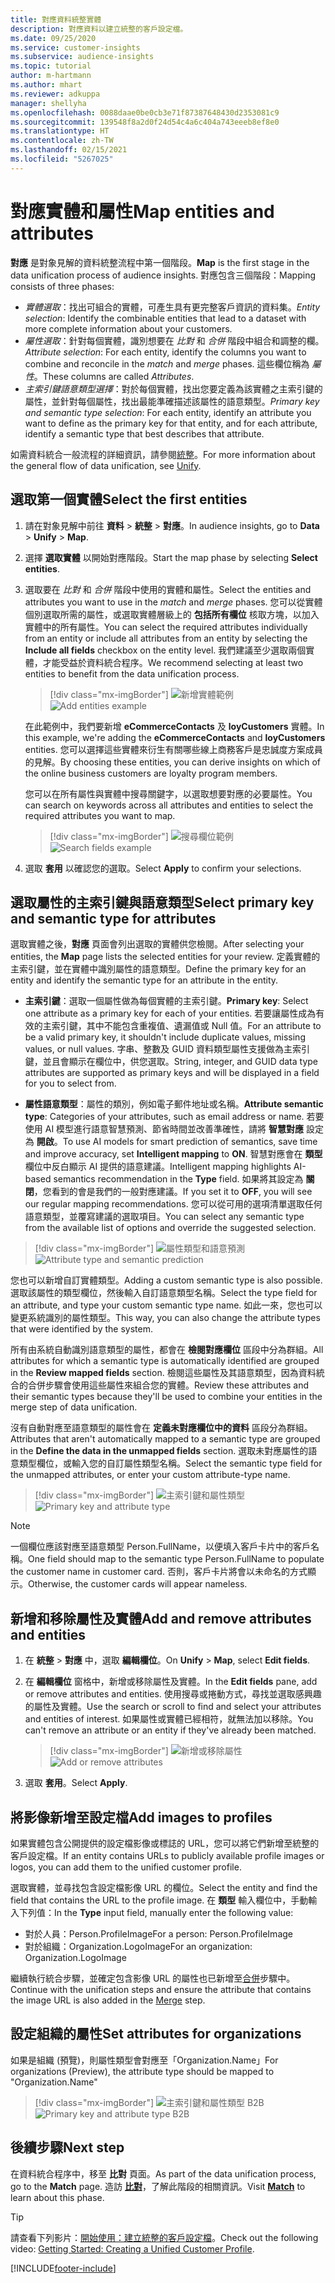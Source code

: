 ```yaml
---
title: 對應資料統整實體
description: 對應資料以建立統整的客戶設定檔。
ms.date: 09/25/2020
ms.service: customer-insights
ms.subservice: audience-insights
ms.topic: tutorial
author: m-hartmann
ms.author: mhart
ms.reviewer: adkuppa
manager: shellyha
ms.openlocfilehash: 0088daae0be0cb3e71f87387648430d2353081c9
ms.sourcegitcommit: 139548f8a2d0f24d54c4a6c404a743eeeb8ef8e0
ms.translationtype: HT
ms.contentlocale: zh-TW
ms.lasthandoff: 02/15/2021
ms.locfileid: "5267025"
---
```

# <a name="map-entities-and-attributes"></a><span data-ttu-id="d8f52-103">對應實體和屬性</span><span class="sxs-lookup"><span data-stu-id="d8f52-103">Map entities and attributes</span></span>

<span data-ttu-id="d8f52-104">**對應** 是對象見解的資料統整流程中第一個階段。</span><span class="sxs-lookup"><span data-stu-id="d8f52-104">**Map** is the first stage in the data unification process of audience insights.</span></span> <span data-ttu-id="d8f52-105">對應包含三個階段：</span><span class="sxs-lookup"><span data-stu-id="d8f52-105">Mapping consists of three phases:</span></span>

- <span data-ttu-id="d8f52-106">*實體選取*：找出可組合的實體，可產生具有更完整客戶資訊的資料集。</span><span class="sxs-lookup"><span data-stu-id="d8f52-106">*Entity selection*: Identify the combinable entities that lead to a dataset with more complete information about your customers.</span></span>
- <span data-ttu-id="d8f52-107">*屬性選取*：針對每個實體，識別想要在 *比對* 和 *合併* 階段中組合和調整的欄。</span><span class="sxs-lookup"><span data-stu-id="d8f52-107">*Attribute selection*: For each entity, identify the columns you want to combine and reconcile in the *match* and *merge* phases.</span></span> <span data-ttu-id="d8f52-108">這些欄位稱為 *屬性*。</span><span class="sxs-lookup"><span data-stu-id="d8f52-108">These columns are called *Attributes*.</span></span>
- <span data-ttu-id="d8f52-109">*主索引鍵語意類型選擇*：對於每個實體，找出您要定義為該實體之主索引鍵的屬性，並針對每個屬性，找出最能準確描述該屬性的語意類型。</span><span class="sxs-lookup"><span data-stu-id="d8f52-109">*Primary key and semantic type selection*: For each entity, identify an attribute you want to define as the primary key for that entity, and for each attribute, identify a semantic type that best describes that attribute.</span></span>

<span data-ttu-id="d8f52-110">如需資料統合一般流程的詳細資訊，請參閱[統整](data-unification.md)。</span><span class="sxs-lookup"><span data-stu-id="d8f52-110">For more information about the general flow of data unification, see [Unify](data-unification.md).</span></span>

## <a name="select-the-first-entities"></a><span data-ttu-id="d8f52-111">選取第一個實體</span><span class="sxs-lookup"><span data-stu-id="d8f52-111">Select the first entities</span></span>

1. <span data-ttu-id="d8f52-112">請在對象見解中前往 **資料**  > **統整**  > **對應**。</span><span class="sxs-lookup"><span data-stu-id="d8f52-112">In audience insights, go to **Data** > **Unify** > **Map**.</span></span>

2. <span data-ttu-id="d8f52-113">選擇 **選取實體** 以開始對應階段。</span><span class="sxs-lookup"><span data-stu-id="d8f52-113">Start the map phase by selecting **Select entities**.</span></span>

3. <span data-ttu-id="d8f52-114">選取要在 *比對* 和 *合併* 階段中使用的實體和屬性。</span><span class="sxs-lookup"><span data-stu-id="d8f52-114">Select the entities and attributes you want to use in the *match* and *merge* phases.</span></span> <span data-ttu-id="d8f52-115">您可以從實體個別選取所需的屬性，或選取實體層級上的 **包括所有欄位** 核取方塊，以加入實體中的所有屬性。</span><span class="sxs-lookup"><span data-stu-id="d8f52-115">You can select the required attributes individually from an entity or include all attributes from an entity by selecting the **Include all fields** checkbox on the entity level.</span></span> <span data-ttu-id="d8f52-116">我們建議至少選取兩個實體，才能受益於資料統合程序。</span><span class="sxs-lookup"><span data-stu-id="d8f52-116">We recommend selecting at least two entities to benefit from the data unification process.</span></span>

   > [!div class="mx-imgBorder"]
   > <span data-ttu-id="d8f52-117">![新增實體範例](media/data-manager-configure-map-add-entities-example.png "新增實體範例")</span><span class="sxs-lookup"><span data-stu-id="d8f52-117">![Add entities example](media/data-manager-configure-map-add-entities-example.png "Add entities example")</span></span>

   <span data-ttu-id="d8f52-118">在此範例中，我們要新增 **eCommerceContacts** 及 **loyCustomers** 實體。</span><span class="sxs-lookup"><span data-stu-id="d8f52-118">In this example, we're adding the **eCommerceContacts** and **loyCustomers** entities.</span></span> <span data-ttu-id="d8f52-119">您可以選擇這些實體來衍生有關哪些線上商務客戶是忠誠度方案成員的見解。</span><span class="sxs-lookup"><span data-stu-id="d8f52-119">By choosing these entities, you can derive insights on which of the online business customers are loyalty program members.</span></span>
   
   <span data-ttu-id="d8f52-120">您可以在所有屬性與實體中搜尋關鍵字，以選取想要對應的必要屬性。</span><span class="sxs-lookup"><span data-stu-id="d8f52-120">You can search on keywords across all attributes and entities to select the required attributes you want to map.</span></span>
   
     > [!div class="mx-imgBorder"]
   > <span data-ttu-id="d8f52-121">![搜尋欄位範例](media/data-manager-configure-map-search-fields-example.png "搜尋欄位範例")</span><span class="sxs-lookup"><span data-stu-id="d8f52-121">![Search fields example](media/data-manager-configure-map-search-fields-example.png "Search fields example")</span></span>

4. <span data-ttu-id="d8f52-122">選取 **套用** 以確認您的選取。</span><span class="sxs-lookup"><span data-stu-id="d8f52-122">Select **Apply** to confirm your selections.</span></span>

## <a name="select-primary-key-and-semantic-type-for-attributes"></a><span data-ttu-id="d8f52-123">選取屬性的主索引鍵與語意類型</span><span class="sxs-lookup"><span data-stu-id="d8f52-123">Select primary key and semantic type for attributes</span></span>

<span data-ttu-id="d8f52-124">選取實體之後，**對應** 頁面會列出選取的實體供您檢閱。</span><span class="sxs-lookup"><span data-stu-id="d8f52-124">After selecting your entities, the **Map** page lists the selected entities for your review.</span></span> <span data-ttu-id="d8f52-125">定義實體的主索引鍵，並在實體中識別屬性的語意類型。</span><span class="sxs-lookup"><span data-stu-id="d8f52-125">Define the primary key for an entity and identify the semantic type for an attribute in the entity.</span></span>

- <span data-ttu-id="d8f52-126">**主索引鍵**：選取一個屬性做為每個實體的主索引鍵。</span><span class="sxs-lookup"><span data-stu-id="d8f52-126">**Primary key**: Select one attribute as a primary key for each of your entities.</span></span> <span data-ttu-id="d8f52-127">若要讓屬性成為有效的主索引鍵，其中不能包含重複值、遺漏值或 Null 值。</span><span class="sxs-lookup"><span data-stu-id="d8f52-127">For an attribute to be a valid primary key, it shouldn't include duplicate values, missing values, or null values.</span></span> <span data-ttu-id="d8f52-128">字串、整數及 GUID 資料類型屬性支援做為主索引鍵，並且會顯示在欄位中，供您選取。</span><span class="sxs-lookup"><span data-stu-id="d8f52-128">String, integer, and GUID data type attributes are supported as primary keys and will be displayed in a field for you to select from.</span></span>

- <span data-ttu-id="d8f52-129">**屬性語意類型**：屬性的類別，例如電子郵件地址或名稱。</span><span class="sxs-lookup"><span data-stu-id="d8f52-129">**Attribute semantic type**: Categories of your attributes, such as email address or name.</span></span> <span data-ttu-id="d8f52-130">若要使用 AI 模型進行語意智慧預測、節省時間並改善準確性，請將 **智慧對應** 設定為 **開啟**。</span><span class="sxs-lookup"><span data-stu-id="d8f52-130">To use AI models for smart prediction of semantics, save time and improve accuracy, set **Intelligent mapping** to **ON**.</span></span> <span data-ttu-id="d8f52-131">智慧對應會在 **類型** 欄位中反白顯示 AI 提供的語意建議。</span><span class="sxs-lookup"><span data-stu-id="d8f52-131">Intelligent mapping highlights AI-based semantics recommendation in the **Type** field.</span></span> <span data-ttu-id="d8f52-132">如果將其設定為 **關閉**，您看到的會是我們的一般對應建議。</span><span class="sxs-lookup"><span data-stu-id="d8f52-132">If you set it to **OFF**, you will see our regular mapping recommendations.</span></span> <span data-ttu-id="d8f52-133">您可以從可用的選項清單選取任何語意類型，並覆寫建議的選取項目。</span><span class="sxs-lookup"><span data-stu-id="d8f52-133">You can select any semantic type from the available list of options and override the suggested selection.</span></span>

> [!div class="mx-imgBorder"]
> <span data-ttu-id="d8f52-134">![屬性類型和語意預測](media/data-manager-configure-map-add-attributes-semantic-prediction.png "屬性類型和語意預測")</span><span class="sxs-lookup"><span data-stu-id="d8f52-134">![Attribute type and semantic prediction](media/data-manager-configure-map-add-attributes-semantic-prediction.png "Attribute type and semantic prediction")</span></span>

<span data-ttu-id="d8f52-135">您也可以新增自訂實體類型。</span><span class="sxs-lookup"><span data-stu-id="d8f52-135">Adding a custom semantic type is also possible.</span></span> <span data-ttu-id="d8f52-136">選取該屬性的類型欄位，然後輸入自訂語意類型名稱。</span><span class="sxs-lookup"><span data-stu-id="d8f52-136">Select the type field for an attribute, and type your custom semantic type name.</span></span> <span data-ttu-id="d8f52-137">如此一來，您也可以變更系統識別的屬性類型。</span><span class="sxs-lookup"><span data-stu-id="d8f52-137">This way, you can also change the attribute types that were identified by the system.</span></span>

<span data-ttu-id="d8f52-138">所有由系統自動識別語意類型的屬性，都會在 **檢閱對應欄位** 區段中分為群組。</span><span class="sxs-lookup"><span data-stu-id="d8f52-138">All attributes for which a semantic type is automatically identified are grouped in the **Review mapped fields** section.</span></span> <span data-ttu-id="d8f52-139">檢閱這些屬性及其語意類型，因為資料統合的合併步驟會使用這些屬性來組合您的實體。</span><span class="sxs-lookup"><span data-stu-id="d8f52-139">Review these attributes and their semantic types because they'll be used to combine your entities in the merge step of data unification.</span></span>

<span data-ttu-id="d8f52-140">沒有自動對應至語意類型的屬性會在 **定義未對應欄位中的資料** 區段分為群組。</span><span class="sxs-lookup"><span data-stu-id="d8f52-140">Attributes that aren't automatically mapped to a semantic type are grouped in the **Define the data in the unmapped fields** section.</span></span> <span data-ttu-id="d8f52-141">選取未對應屬性的語意類型欄位，或輸入您的自訂屬性類型名稱。</span><span class="sxs-lookup"><span data-stu-id="d8f52-141">Select the semantic type field for the unmapped attributes, or enter your custom attribute-type name.</span></span>

> [!div class="mx-imgBorder"]
> <span data-ttu-id="d8f52-142">![主索引鍵和屬性類型](media/data-manager-configure-map-add-attributes.png "主索引鍵和屬性類型")</span><span class="sxs-lookup"><span data-stu-id="d8f52-142">![Primary key and attribute type](media/data-manager-configure-map-add-attributes.png "Primary key and attribute type")</span></span>

> [!NOTE]
> <span data-ttu-id="d8f52-143">一個欄位應該對應至語意類型 Person.FullName，以便填入客戶卡片中的客戶名稱。</span><span class="sxs-lookup"><span data-stu-id="d8f52-143">One field should map to the semantic type Person.FullName to populate the customer name in customer card.</span></span> <span data-ttu-id="d8f52-144">否則，客戶卡片將會以未命名的方式顯示。</span><span class="sxs-lookup"><span data-stu-id="d8f52-144">Otherwise, the customer cards will appear nameless.</span></span> 

## <a name="add-and-remove-attributes-and-entities"></a><span data-ttu-id="d8f52-145">新增和移除屬性及實體</span><span class="sxs-lookup"><span data-stu-id="d8f52-145">Add and remove attributes and entities</span></span>

1. <span data-ttu-id="d8f52-146">在 **統整** > **對應** 中，選取 **編輯欄位**。</span><span class="sxs-lookup"><span data-stu-id="d8f52-146">On **Unify** > **Map**, select **Edit fields**.</span></span>

2. <span data-ttu-id="d8f52-147">在 **編輯欄位** 窗格中，新增或移除屬性及實體。</span><span class="sxs-lookup"><span data-stu-id="d8f52-147">In the **Edit fields** pane, add or remove attributes and entities.</span></span> <span data-ttu-id="d8f52-148">使用搜尋或捲動方式，尋找並選取感興趣的屬性及實體。</span><span class="sxs-lookup"><span data-stu-id="d8f52-148">Use the search or scroll to find and select your attributes and entities of interest.</span></span> <span data-ttu-id="d8f52-149">如果屬性或實體已經相符，就無法加以移除。</span><span class="sxs-lookup"><span data-stu-id="d8f52-149">You can't remove an attribute or an entity if they've already been matched.</span></span>

   > [!div class="mx-imgBorder"]
   > <span data-ttu-id="d8f52-150">![新增或移除屬性](media/configure-data-map-edit.png "新增或移除屬性")</span><span class="sxs-lookup"><span data-stu-id="d8f52-150">![Add or remove attributes](media/configure-data-map-edit.png "Add or remove attributes")</span></span>

3. <span data-ttu-id="d8f52-151">選取 **套用**。</span><span class="sxs-lookup"><span data-stu-id="d8f52-151">Select **Apply**.</span></span>

## <a name="add-images-to-profiles"></a><span data-ttu-id="d8f52-152">將影像新增至設定檔</span><span class="sxs-lookup"><span data-stu-id="d8f52-152">Add images to profiles</span></span>

<span data-ttu-id="d8f52-153">如果實體包含公開提供的設定檔影像或標誌的 URL，您可以將它們新增至統整的客戶設定檔。</span><span class="sxs-lookup"><span data-stu-id="d8f52-153">If an entity contains URLs to publicly available profile images or logos, you can add them to the unified customer profile.</span></span>

<span data-ttu-id="d8f52-154">選取實體，並尋找包含設定檔影像 URL 的欄位。</span><span class="sxs-lookup"><span data-stu-id="d8f52-154">Select the entity and find the field that contains the URL to the profile image.</span></span> <span data-ttu-id="d8f52-155">在 **類型** 輸入欄位中，手動輸入下列值：</span><span class="sxs-lookup"><span data-stu-id="d8f52-155">In the **Type** input field, manually enter the following value:</span></span> 
- <span data-ttu-id="d8f52-156">對於人員：Person.ProfileImage</span><span class="sxs-lookup"><span data-stu-id="d8f52-156">For a person: Person.ProfileImage</span></span>
- <span data-ttu-id="d8f52-157">對於組織：Organization.LogoImage</span><span class="sxs-lookup"><span data-stu-id="d8f52-157">For an organization: Organization.LogoImage</span></span>

<span data-ttu-id="d8f52-158">繼續執行統合步驟，並確定包含影像 URL 的屬性也已新增至[合併](merge-entities.md)步驟中。</span><span class="sxs-lookup"><span data-stu-id="d8f52-158">Continue with the unification steps and ensure the attribute that contains the image URL is also added in the [Merge](merge-entities.md) step.</span></span>

## <a name="set-attributes-for-organizations"></a><span data-ttu-id="d8f52-159">設定組織的屬性</span><span class="sxs-lookup"><span data-stu-id="d8f52-159">Set attributes for organizations</span></span>

<span data-ttu-id="d8f52-160">如果是組織 (預覽)，則屬性類型會對應至「Organization.Name」</span><span class="sxs-lookup"><span data-stu-id="d8f52-160">For organizations (Preview), the attribute type should be mapped to "Organization.Name"</span></span>
> [!div class="mx-imgBorder"]
> <span data-ttu-id="d8f52-161">![主索引鍵和屬性類型 B2B](media/configure-data-map-edit-b2b.png "主索引鍵和屬性類型 B2B")</span><span class="sxs-lookup"><span data-stu-id="d8f52-161">![Primary key and attribute type B2B](media/configure-data-map-edit-b2b.png "Primary key and attribute type B2B")</span></span>

## <a name="next-step"></a><span data-ttu-id="d8f52-162">後續步驟</span><span class="sxs-lookup"><span data-stu-id="d8f52-162">Next step</span></span>

<span data-ttu-id="d8f52-163">在資料統合程序中，移至 **比對** 頁面。</span><span class="sxs-lookup"><span data-stu-id="d8f52-163">As part of the data unification process, go to the **Match** page.</span></span> <span data-ttu-id="d8f52-164">造訪 [**比對**](match-entities.md)，了解此階段的相關資訊。</span><span class="sxs-lookup"><span data-stu-id="d8f52-164">Visit [**Match**](match-entities.md) to learn about this phase.</span></span>

> [!TIP]
> <span data-ttu-id="d8f52-165">請查看下列影片：[開始使用：建立統整的客戶設定檔](https://youtu.be/oBfGEhucAxs)。</span><span class="sxs-lookup"><span data-stu-id="d8f52-165">Check out the following video: [Getting Started: Creating a Unified Customer Profile](https://youtu.be/oBfGEhucAxs).</span></span>


[!INCLUDE[footer-include](../includes/footer-banner.md)]
